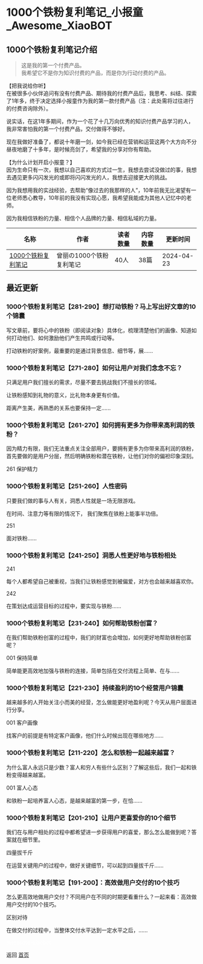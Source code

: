 # 1000个铁粉复利笔记_小报童_Awesome_XiaoBOT

## 1000个铁粉复利笔记介绍
> 这是我的第一个付费产品。    
我希望它不是你为知识付费的产品，而是你为行动付费的产品。    
    
    
【把我说给你听】    
在被很多小伙伴追问有没有付费产品、期待我的付费产品后，我思考、纠结、探索了1年多，终于决定选择小报童作为我的第一款付费产品（注：此处需将过往进行的付费咨询除外）。    
    
说实话，在这1年多期间，作为一个花了十几万向优秀的知识付费产品学习的人，我非常害怕我的第一个付费产品，交付做得不够好。    
    
现在我做好准备了，都说十年磨一剑，如今我已经在营销和运营这两个大方向不分昼夜地磨了十多年，是时候亮剑了，希望我的分享对你有帮助。    
    
    
    
【为什么计划开启小报童？】    
因为生命只有一次，我想以自己喜欢的方式过一生，我想去尝试没做过的事，我想去遇见更多闪闪发光的或即将闪闪发光的人，我想去迎接更大的挑战。    
    
因为我想用我的实战经验，去帮助“像过去的我那样的人”，10年前我无比渴望有一位老师悉心教导，10年前的我没有实现心愿，我希望我能成为其他人记忆中的老师。    
    
因为我相信铁粉的力量、相信个人品牌的力量、相信私域的力量。  
  


|名称|作者|读者数量|内容数量|更新时间|
|---|---|---|---|---|
|[1000个铁粉复利笔记](https://xiaobot.net/p/tiefen?refer=0b133df9-27dc-423b-8101-639049001c13)|曾丽の1000个铁粉复利笔记|40人|38篇|2024-04-23|

## 最近更新
### 1000个铁粉复利笔记【281-290】想打动铁粉？马上写出好文章的10个锦囊

写文章前，要将心中的铁粉（即阅读对象）具体化，梳理清楚他们的画像、知道如何打动他们、如何激励他们产生共鸣或行动等。

打动铁粉的好案例，最重要的是通过背景信息、细节等，展......

### 1000个铁粉复利笔记【271-280】如何让用户对我们念念不忘？

只满足用户我们擅长的需求，尽量不要去挑战我们不擅长的领域。

让铁粉感知到礼物的意义，比礼物本身更有价值。

距离产生美，再熟悉的关系也要保持一定......

### 1000个铁粉复利笔记【261-270】如何拥有更多为你带来高利润的铁粉？

因为精力有限，我们无法重点关注全部用户，要拥有更多为你带来高利润的铁粉，首先要做的是用户分层，然后明确铁粉和潜在铁粉，让他们对你的偏袒印象深刻。

261 保护精力

### 1000个铁粉复利笔记【251-260】人性密码

只要我们做的事与人有关，洞悉人性就是一场无限游戏。

在时间、注意力等有限的情况下， 我们聚焦在铁粉上能事半功倍。

251

面对铁粉......

### 1000个铁粉复利笔记【241-250】洞悉人性更好地与铁粉相处

241

每个人都希望自己被重视，当我们让铁粉感觉到被偏爱，对方也会越来越喜欢你。

242

在策划达成运营目标的过程中，要实现与铁粉......

### 1000个铁粉复利笔记【231-240】如何帮助铁粉创富？

在我们帮助铁粉创富的过程中，我们的财富也会增加，如何更好地帮助铁粉创富呢？

001 保持简单

简单能更高效地加强与铁粉的连接，简单包括在交付流程上简单、在与......

### 1000个铁粉复利笔记【221-230】持续盈利的10个经营用户锦囊

越来越多的人开始关注小而美的经营，怎么做能更好地盈利呢？今天从用户层面进行分享。

001 客户画像

找客户的前提是有特定客户画像，他们什么时候出现在哪些地方......

### 1000个铁粉复利笔记【211-220】怎么和铁粉一起越来越富？

为什么富人永远只是少数？富人和穷人有些什么区别？了解这些后，我们一起和铁粉变得越来越富。

001 富人心态

和铁粉一起培养富人心态，是越来越富的第一步，在恰......

### 1000个铁粉复利笔记【201-210】让用户更喜爱你的10个细节

我们在与用户相处的过程中都希望进一步获得用户的喜爱，那么怎么能做到呢？答案就在细节里。

四量拔千斤

在运营关键用户的过程中，做好关键细节，可以起到四量拔千斤......

### 1000个铁粉复利笔记【191-200】：高效做用户交付的10个技巧

怎么更高效地做用户交付？不同用户在不同的时期更看重什么？一起来看：高效做用户交付的10个技巧。

区别对待

在做交付的过程中，当整体交付水平达到一定水平之后，......


<a href="https://github.com/Reno9527/awesome-xiaobot" style="color: white; text-decoration: none;">awesome-xiaobot</a>

返回 [首页](../README.md)
